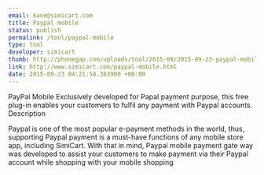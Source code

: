 ```yaml
--- 
email: kane@simicart.com
title: Paypal mobile
status: publish
permalink: /tool/paypal-mobile
type: tool
developer: simicart
thumb: http://phonegap.com/uploads/tool/2015-09/2015-09-23-paypal-mobile.jpg
link: http://www.simicart.com/paypal-mobile.html
date: 2015-09-23 04:21:54.363900 +00:00
---
```


PayPal Mobile
Exclusively developed for Papal payment purpose, this free plug-in enables your customers to fulfil any payment with Paypal accounts.
Description

Paypal is one of the most popular e-payment methods in the world, thus, supporting Paypal payment is a must-have functions of any mobile store app, including SimiCart. With that in mind, Paypal mobile payment gate way was developed to assist your customers to make payment via their Paypal account while shopping with your mobile shopping
